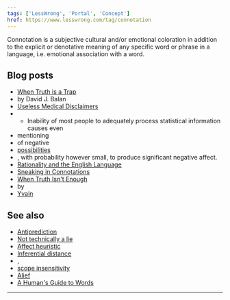 ```yaml
---
tags: ['LessWrong', 'Portal', 'Concept']
href: https://www.lesswrong.com/tag/connotation
---
```


Connotation is a subjective cultural and/or emotional coloration in addition to the explicit or denotative meaning of any specific word or phrase in a language, i.e. emotional association with a word.

## Blog posts
- [When Truth is a Trap](http://www.overcomingbias.com/2006/12/when_truth_is_a.html)
-  by David J. Balan
- [Useless Medical Disclaimers](http://lesswrong.com/lw/h4/useless_medical_disclaimers/)
-  - Inability of most people to adequately process statistical information causes even 
- mentioning
-  of negative 
- [possibilities](https://www.lesswrong.com/tag/possibility)
- , with probability however small, to produce significant negative affect.
- [Rationality and the English Language](http://lesswrong.com/lw/jc/rationality_and_the_english_language/)
- [Sneaking in Connotations](http://lesswrong.com/lw/ny/sneaking_in_connotations/)
- [When Truth Isn't Enough](http://lesswrong.com/lw/4h/when_truth_isnt_enough/)
-  by 
- [Yvain](https://wiki.lesswrong.com/wiki/Yvain)

## See also
- [Antiprediction](https://www.lesswrong.com/tag/antiprediction)
- [Not technically a lie](https://www.lesswrong.com/tag/not-technically-a-lie)
- [Affect heuristic](https://www.lesswrong.com/tag/affect-heuristic)
- [Inferential distance](https://www.lesswrong.com/tag/inferential-distance)
- , 
- [scope insensitivity](https://www.lesswrong.com/tag/scope-insensitivity)
- [Alief](https://www.lesswrong.com/tag/alief)
- [A Human's Guide to Words](https://wiki.lesswrong.com/wiki/A_Human's_Guide_to_Words)

 



---

